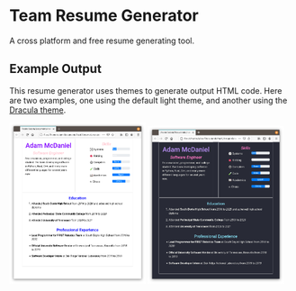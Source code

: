# Team Resume Generator

A cross platform and free resume generating tool.

## Example Output

This resume generator uses themes to generate output HTML code. Here are two examples, one using the default light theme, and another using the [Dracula theme](https://github.com/dracula/dracula-theme).

<p float="left">
  <img src="./assets/default-example.png" width="48%"/></a>
  <img src="./assets/dracula-example.png" width="48%"/></a>
</p>


